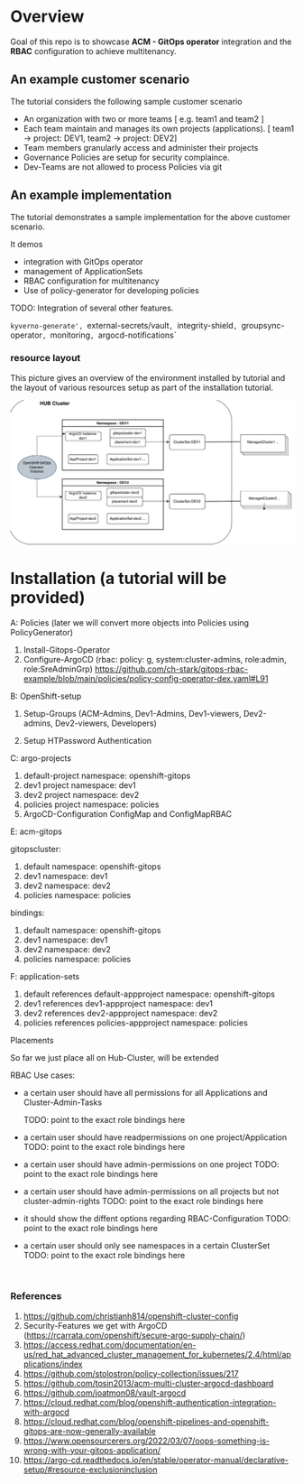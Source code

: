 # Overview 

   Goal of this repo is to showcase **ACM - GitOps operator** integration and the **RBAC** configuration to achieve multitenancy.
 
 
 ## An example customer scenario 
 
 The tutorial considers the following sample customer scenario
 
 - An organization with two or more teams [ e.g. team1 and team2 ]
 - Each team maintain and manages its  own projects (applications). [ team1 ->  project: DEV1, team2 -> project: DEV2]
 - Team members granularly access and administer their projects
 - Governance Policies are setup for security complaince.
 - Dev-Teams are not allowed to process Policies via git


## An example implementation 

The tutorial demonstrates a sample implementation for the above  customer scenario.

It demos

- integration with GitOps operator
- management of ApplicationSets
- RBAC configuration for multitenancy
- Use of policy-generator for developing policies

TODO: Integration of several other features.

`kyverno-generate',
`external-secrets/vault`,
`integrity-shield`,
`groupsync-operator`,
`monitoring`,
`argocd-notifications`


### resource layout

This picture gives an overview of the environment installed by tutorial and the layout of various resources setup as part of the installation tutorial.

![Layout](./layout.png "Resource Layout")


# Installation (a tutorial will be provided)


A: Policies (later we will convert more objects into Policies using PolicyGenerator)

1. Install-Gitops-Operator
2. Configure-ArgoCD (rbac: policy: g, system:cluster-admins, role:admin, role:SreAdminGrp)
   https://github.com/ch-stark/gitops-rbac-example/blob/main/policies/policy-config-operator-dex.yaml#L91


B: OpenShift-setup 

1. Setup-Groups (ACM-Admins, Dev1-Admins, Dev1-viewers, Dev2-admins, Dev2-viewers, Developers)

2. Setup HTPassword Authentication


C: argo-projects

1. default-project  namespace: openshift-gitops
2. dev1 project   namespace: dev1
3. dev2 project   namespace: dev2
4. policies project namespace: policies
5. ArgoCD-Configuration ConfigMap and ConfigMapRBAC


E: acm-gitops

gitopscluster:

1. default namespace: openshift-gitops
2. dev1  namespace: dev1
3. dev2  namespace: dev2
4. policies namespace: policies

bindings:

1. default  namespace: openshift-gitops
2. dev1  namespace: dev1
3. dev2  namespace: dev2
3. policies  namespace: policies


F: application-sets

1. default  references default-appproject namespace: openshift-gitops
2. dev1 references dev1-appproject namespace: dev1
3. dev2 references dev2-appproject namespace: dev2
4. policies references policies-appproject namespace: policies


Placements

So far we just place all on Hub-Cluster, will be extended



RBAC Use cases:

* a certain user should have all permissions for all Applications and Cluster-Admin-Tasks

   TODO: point to the exact role bindings here 

* a certain user should have readpermissions on one project/Application
   TODO: point to the exact role bindings here 

* a certain user should have admin-permissions on one project
   TODO: point to the exact role bindings here 

* a certain user should have admin-permissions on all projects but not cluster-admin-rights
   TODO: point to the exact role bindings here

* it should show the diffent options regarding RBAC-Configuration
   TODO: point to the exact role bindings here

* a certain user should only see namespaces in a certain ClusterSet
   TODO: point to the exact role bindings here



`
 `

### References

1. https://github.com/christianh814/openshift-cluster-config
2. Security-Features we get with ArgoCD (https://rcarrata.com/openshift/secure-argo-supply-chain/)
3. https://access.redhat.com/documentation/en-us/red_hat_advanced_cluster_management_for_kubernetes/2.4/html/applications/index
4. https://github.com/stolostron/policy-collection/issues/217
5. https://github.com/tosin2013/acm-multi-cluster-argocd-dashboard
6. https://github.com/joatmon08/vault-argocd
7. https://cloud.redhat.com/blog/openshift-authentication-integration-with-argocd
8. https://cloud.redhat.com/blog/openshift-pipelines-and-openshift-gitops-are-now-generally-available
9. https://www.opensourcerers.org/2022/03/07/oops-something-is-wrong-with-your-gitops-application/
10. https://argo-cd.readthedocs.io/en/stable/operator-manual/declarative-setup/#resource-exclusioninclusion
